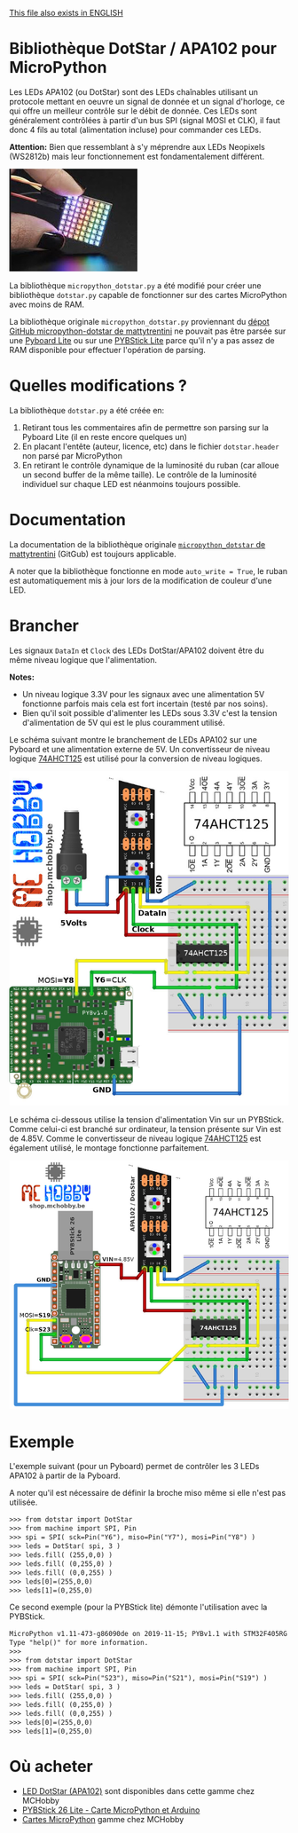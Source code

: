 [This file also exists in ENGLISH](readme_ENG.md)

# Bibliothèque DotStar / APA102 pour MicroPython

Les LEDs APA102 (ou DotStar) sont des LEDs chaînables utilisant un protocole mettant en oeuvre un signal de donnée et un signal d'horloge, ce qui offre un meilleur contrôle sur le débit de donnée.
Ces LEDs sont généralement contrôlées à partir d'un bus SPI (signal MOSI et CLK), il faut donc 4 fils au total (alimentation incluse) pour commander ces LEDs.

__Attention:__ Bien que ressemblant à s'y méprendre aux LEDs Neopixels (WS2812b) mais leur fonctionnement est fondamentalement différent.

![Exemple DotStar LED / APA102 LED](docs/_static/dotstar-APA102.jpg)

La bibliothèque `micropython_dotstar.py` a été modifié pour créer une bibliothèque `dotstar.py` capable de fonctionner sur des cartes MicroPython avec moins de RAM.

La bibliothèque originale `micropython_dotstar.py` proviennant du [dépot GitHub micropython-dotstar de mattytrentini](https://github.com/mattytrentini/micropython-dotstar) ne pouvait pas
être parsée sur une [Pyboard Lite](https://shop.mchobby.be/fr/micropython/765-micro-python-pyboard-lite-3232100007659.html) ou sur une
[PYBStick Lite](https://shop.mchobby.be/fr/micropython/1830-pybstick-lite-26-micropython-et-arduino-3232100018303-garatronic.html) parce
qu'il n'y a pas assez de RAM disponible pour effectuer l'opération de parsing.

# Quelles modifications ?
La bibliothèque `dotstar.py` a été créée en:
1. Retirant tous les commentaires afin de permettre son parsing sur la Pyboard Lite (il en reste encore quelques un)
2. En placant l'entête (auteur, licence, etc) dans le fichier `dotstar.header` non parsé par MicroPython
3. En retirant le contrôle dynamique de la luminosité du ruban (car alloue un second buffer de la même taille). Le contrôle de la luminosité individuel sur chaque LED est néanmoins toujours possible.

# Documentation

La documentation de la bibliothèque originale [`micropython_dotstar` de mattytrentini](https://github.com/mattytrentini/micropython-dotstar) (GitGub) est toujours applicable.

A noter que la bibliothèque fonctionne en mode `auto_write = True`, le ruban est automatiquement mis à jour lors de la modification de couleur d'une LED.

# Brancher

Les signaux `DataIn` et `Clock` des LEDs DotStar/APA102 doivent être du même niveau logique que l'alimentation.

__Notes:__
* Un niveau logique 3.3V pour les signaux avec une alimentation 5V fonctionne parfois mais cela est fort incertain (testé par nos soins).
* Bien qu'il soit possible d'alimenter les LEDs sous 3.3V c'est la tension d'alimentation de 5V qui est le plus couramment utilisé.

Le schéma suivant montre le branchement de LEDs APA102 sur une Pyboard et une alimentation externe de 5V. Un convertisseur de niveau logique [74AHCT125](https://shop.mchobby.be/fr/ci/1041-74ahct125-4x-level-shifter-3v-a-5v-3232100010413.html) est utilisé pour la conversion de niveau logiques.

![APA102 DotStar branché sur Pyboard](docs/_static/dotstar-to-pyboard.jpg)

Le schéma ci-dessous utilise la tension d'alimentation Vin sur un PYBStick. Comme celui-ci est branché sur ordinateur, la tension présente sur Vin est de 4.85V. Comme le convertisseur de niveau logique [74AHCT125](https://shop.mchobby.be/fr/ci/1041-74ahct125-4x-level-shifter-3v-a-5v-3232100010413.html) est également utilisé, le montage fonctionne parfaitement.

![APA102 DotStar branché sur PYBStick](docs/_static/dotstar-to-pybstick.jpg)

# Exemple

L'exemple suivant (pour un Pyboard) permet de contrôler les 3 LEDs APA102 à partir de la Pyboard.

A noter qu'il est nécessaire de définir la broche miso même si elle n'est pas utilisée.

```
>>> from dotstar import DotStar
>>> from machine import SPI, Pin
>>> spi = SPI( sck=Pin("Y6"), miso=Pin("Y7"), mosi=Pin("Y8") )
>>> leds = DotStar( spi, 3 )
>>> leds.fill( (255,0,0) )
>>> leds.fill( (0,255,0) )
>>> leds.fill( (0,0,255) )
>>> leds[0]=(255,0,0)
>>> leds[1]=(0,255,0)
```

Ce second exemple (pour la PYBStick lite) démonte l'utilisation avec la PYBStick.

```
MicroPython v1.11-473-g86090de on 2019-11-15; PYBv1.1 with STM32F405RG
Type "help()" for more information.
>>>
>>> from dotstar import DotStar
>>> from machine import SPI, Pin
>>> spi = SPI( sck=Pin("S23"), miso=Pin("S21"), mosi=Pin("S19") )
>>> leds = DotStar( spi, 3 )
>>> leds.fill( (255,0,0) )
>>> leds.fill( (0,255,0) )
>>> leds.fill( (0,0,255) )
>>> leds[0]=(255,0,0)
>>> leds[1]=(0,255,0)
```

# Où acheter
* [LED DotStar (APA102)](https://shop.mchobby.be/fr/55-neopixels-et-dotstar) sont disponibles dans cette gamme chez MCHobby
* [PYBStick 26 Lite - Carte MicroPython et Arduino](https://shop.mchobby.be/fr/micropython/1830-pybstick-lite-26-micropython-et-arduino-3232100018303-garatronic.html)
* [Cartes MicroPython](https://shop.mchobby.be/fr/56-micropython) gamme chez MCHobby

